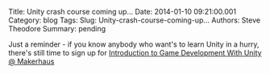 Title: Unity crash course coming up...
Date: 2014-01-10 09:21:00.001
Category: blog
Tags: 
Slug: Unity-crash-course-coming-up...
Authors: Steve Theodore
Summary: pending

Just a reminder - if you know anybody who want's to learn Unity in a hurry, there's still time to sign up for  [Introduction to Game Development With Unity @ Makerhaus](http://www.makerhaus.com/classes/)

